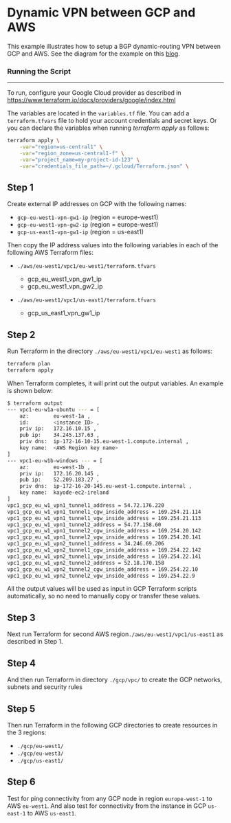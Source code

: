# Dynamic VPN between GCP and AWS

This example illustrates how to setup a BGP dynamic-routing VPN between GCP and AWS. See the diagram for the example on this [blog].

### Running the Script
---
To run, configure your Google Cloud provider as described in https://www.terraform.io/docs/providers/google/index.html

The variables are located in the `variables.tf` file. You can add a `terraform.tfvars` file to hold your account credentials and secret keys.
Or you can declare the variables when running *terraform apply* as follows:
```sh
terraform apply \
	-var="region=us-central1" \
	-var="region_zone=us-central1-f" \
	-var="project_name=my-project-id-123" \
	-var="credentials_file_path=~/.gcloud/Terraform.json" \
```

## Step 1
Create external IP addresses on GCP with the following names:
- `gcp-eu-west1-vpn-gw1-ip` (region = europe-west1)
- `gcp-eu-west1-vpn-gw2-ip` (region = europe-west1)
- `gcp-us-east1-vpn-gw1-ip` (region = us-east1)

Then copy the IP address values into the following variables in each of the following AWS Terraform files:
- `./aws/eu-west1/vpc1/eu-west1/terraform.tfvars`   
  - gcp_eu_west1_vpn_gw1_ip
  - gcp_eu_west1_vpn_gw2_ip

- `./aws/eu-west1/vpc1/us-east1/terraform.tfvars`
    - gcp_us_east1_vpn_gw1_ip

## Step 2
Run Terraform in the directory `./aws/eu-west1/vpc1/eu-west1` as follows:
```sh
terraform plan
terraform apply
```
When Terraform completes, it will print out the output variables. An example is shown below:
```sh
$ terraform output
--- vpc1-eu-w1a-ubuntu --- = [
    az:        eu-west-1a ,
    id:        <instance ID> ,
    priv ip:   172.16.10.15 ,
    pub ip:    34.245.137.63 ,
    priv dns:  ip-172-16-10-15.eu-west-1.compute.internal ,
    key name:  <AWS Region key name>
]
--- vpc1-eu-w1b-windows --- = [
    az:        eu-west-1b ,
    priv ip:   172.16.20.145 ,
    pub ip:    52.209.183.27 ,
    priv dns:  ip-172-16-20-145.eu-west-1.compute.internal ,
    key name:  kayode-ec2-ireland
]
vpc1_gcp_eu_w1_vpn1_tunnel1_address = 54.72.176.220
vpc1_gcp_eu_w1_vpn1_tunnel1_cgw_inside_address = 169.254.21.114
vpc1_gcp_eu_w1_vpn1_tunnel1_vgw_inside_address = 169.254.21.113
vpc1_gcp_eu_w1_vpn1_tunnel2_address = 54.77.158.60
vpc1_gcp_eu_w1_vpn1_tunnel2_cgw_inside_address = 169.254.20.142
vpc1_gcp_eu_w1_vpn1_tunnel2_vgw_inside_address = 169.254.20.141
vpc1_gcp_eu_w1_vpn2_tunnel1_address = 34.246.69.206
vpc1_gcp_eu_w1_vpn2_tunnel1_cgw_inside_address = 169.254.22.142
vpc1_gcp_eu_w1_vpn2_tunnel1_vgw_inside_address = 169.254.22.141
vpc1_gcp_eu_w1_vpn2_tunnel2_address = 52.18.170.158
vpc1_gcp_eu_w1_vpn2_tunnel2_cgw_inside_address = 169.254.22.10
vpc1_gcp_eu_w1_vpn2_tunnel2_vgw_inside_address = 169.254.22.9
```
All the output values will be used as input in GCP Terraform scripts automatically, so no need to manually copy or transfer these values.

## Step 3
Next run Terraform for second AWS region`./aws/eu-west1/vpc1/us-east1` as described in Step 1.

## Step 4
And then run Terraform in directory `./gcp/vpc/` to create the GCP networks, subnets and security rules

## Step 5
Then run Terraform in the following GCP directories to create resources in the 3 regions:
- `./gcp/eu-west1/`
- `./gcp/eu-west3/`
- `./gcp/us-east1/`

## Step 6
Test for ping connectivity from any GCP node in region `europe-west-1` to AWS `eu-west1`. And also test for connectivity from the instance in GCP `us-east-1` to AWS `us-east1`.

[blog]: <http://www.cloudnetworkstuff.com/index.php/2018/06/23/dynamic-routing-vpn-gcp-and-aws/>
